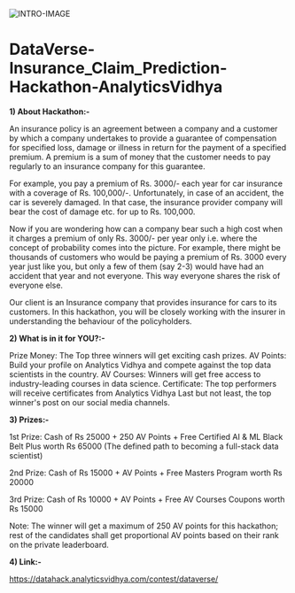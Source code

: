 ![INTRO-IMAGE](https://user-images.githubusercontent.com/84449238/198865846-2c927357-45a3-45d8-9c6f-91060d59f574.JPG)

# DataVerse-Insurance_Claim_Prediction-Hackathon-AnalyticsVidhya

**1) About Hackathon:-**

An insurance policy is an agreement between a company and a customer by which a company undertakes to provide a guarantee of compensation for specified loss, damage or illness in return for the payment of a specified premium. A premium is a sum of money that the customer needs to pay regularly to an insurance company for this guarantee.

For example, you pay a premium of Rs. 3000/- each year for car insurance with a coverage of Rs. 100,000/-. Unfortunately, in case of an accident, the car is severely damaged. In that case, the insurance provider company will bear the cost of damage etc. for up to Rs. 100,000. 

Now if you are wondering how can a company bear such a high cost when it charges a premium of only Rs. 3000/- per year only i.e. where the concept of probability comes into the picture. For example, there might be thousands of customers who would be paying a premium of Rs. 3000 every year just like you, but only a few of them (say 2-3) would have had an accident that year and not everyone. This way everyone shares the risk of everyone else.

Our client is an Insurance company that provides insurance for cars to its customers. In this hackathon, you will be closely working with the insurer in understanding the behaviour of the policyholders.

**2) What is in it for YOU?:-**

Prize Money: The Top three winners will get exciting cash prizes.
AV Points: Build your profile on Analytics Vidhya and compete against the top data scientists in the country.
AV Courses: Winners will get free access to industry-leading courses in data science.
Certificate: The top performers will receive certificates from Analytics Vidhya
Last but not least, the top winner's post on our social media channels.

**3) Prizes:-**

1st Prize: Cash of Rs 25000 + 250 AV Points + Free Certified AI & ML Black Belt Plus worth Rs 65000 (The defined path to becoming a full-stack data scientist)

2nd Prize: Cash of Rs 15000 + AV Points + Free Masters Program worth Rs 20000

3rd Prize: Cash of Rs 10000 + AV Points + Free AV Courses Coupons worth Rs 15000

Note: The winner will get a maximum of 250 AV points for this hackathon; rest of the candidates shall get proportional AV points based on their rank on the private leaderboard.

**4) Link:-**

https://datahack.analyticsvidhya.com/contest/dataverse/
